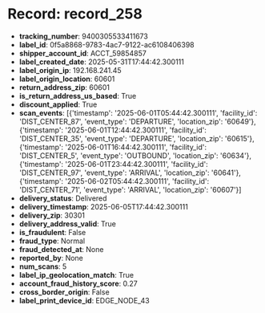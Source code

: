 # Record: record_258

- **tracking_number**: 9400305533411673
- **label_id**: 0f5a8868-9783-4ac7-9122-ac6108406398
- **shipper_account_id**: ACCT_59854857
- **label_created_date**: 2025-05-31T17:44:42.300111
- **label_origin_ip**: 192.168.241.45
- **label_origin_location**: 60601
- **return_address_zip**: 60601
- **is_return_address_us_based**: True
- **discount_applied**: True
- **scan_events**: [{'timestamp': '2025-06-01T05:44:42.300111', 'facility_id': 'DIST_CENTER_87', 'event_type': 'DEPARTURE', 'location_zip': '60649'}, {'timestamp': '2025-06-01T12:44:42.300111', 'facility_id': 'DIST_CENTER_35', 'event_type': 'DEPARTURE', 'location_zip': '60615'}, {'timestamp': '2025-06-01T16:44:42.300111', 'facility_id': 'DIST_CENTER_5', 'event_type': 'OUTBOUND', 'location_zip': '60634'}, {'timestamp': '2025-06-01T23:44:42.300111', 'facility_id': 'DIST_CENTER_97', 'event_type': 'ARRIVAL', 'location_zip': '60641'}, {'timestamp': '2025-06-02T05:44:42.300111', 'facility_id': 'DIST_CENTER_71', 'event_type': 'ARRIVAL', 'location_zip': '60607'}]
- **delivery_status**: Delivered
- **delivery_timestamp**: 2025-06-05T17:44:42.300111
- **delivery_zip**: 30301
- **delivery_address_valid**: True
- **is_fraudulent**: False
- **fraud_type**: Normal
- **fraud_detected_at**: None
- **reported_by**: None
- **num_scans**: 5
- **label_ip_geolocation_match**: True
- **account_fraud_history_score**: 0.27
- **cross_border_origin**: False
- **label_print_device_id**: EDGE_NODE_43